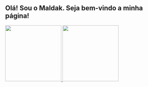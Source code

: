 ## Olá! Sou o Maldak. Seja bem-vindo a minha página!
<div display="block-inline">
  <a href="https://github.com/Maldak123">
  <img height="180em" src="https://github-readme-stats.vercel.app/api?username=Maldak123&show_icons=true&theme=dracula&include_all_commits=true&count_private=true"/>
  <img font-size="20px" height="180em" src="https://github-readme-stats.vercel.app/api/top-langs/?username=Maldak123&layout=compact&langs_count=7&theme=dracula"/>
</div>
